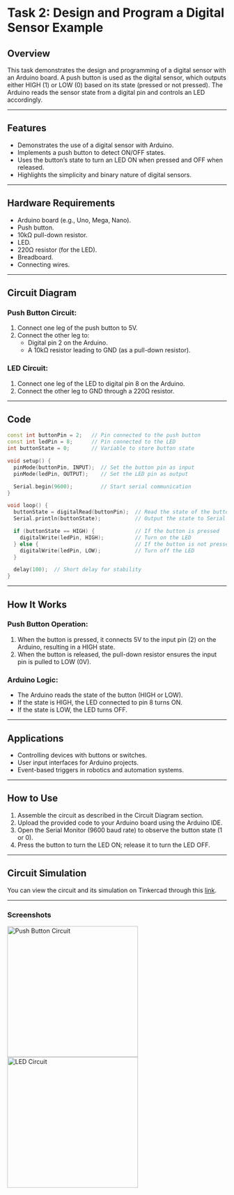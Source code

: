 # Task 2: Design and Program a Digital Sensor Example

## Overview
This task demonstrates the design and programming of a digital sensor with an Arduino board. A push button is used as the digital sensor, which outputs either HIGH (1) or LOW (0) based on its state (pressed or not pressed). The Arduino reads the sensor state from a digital pin and controls an LED accordingly.

---

## Features
- Demonstrates the use of a digital sensor with Arduino.
- Implements a push button to detect ON/OFF states.
- Uses the button’s state to turn an LED ON when pressed and OFF when released.
- Highlights the simplicity and binary nature of digital sensors.

---

## Hardware Requirements
- Arduino board (e.g., Uno, Mega, Nano).
- Push button.
- 10kΩ pull-down resistor.
- LED.
- 220Ω resistor (for the LED).
- Breadboard.
- Connecting wires.

---

## Circuit Diagram
### Push Button Circuit:
1. Connect one leg of the push button to 5V.
2. Connect the other leg to:
   - Digital pin 2 on the Arduino.
   - A 10kΩ resistor leading to GND (as a pull-down resistor).

### LED Circuit:
1. Connect one leg of the LED to digital pin 8 on the Arduino.
2. Connect the other leg to GND through a 220Ω resistor.

---

## Code
```cpp
const int buttonPin = 2;   // Pin connected to the push button
const int ledPin = 8;      // Pin connected to the LED
int buttonState = 0;       // Variable to store button state

void setup() {
  pinMode(buttonPin, INPUT);  // Set the button pin as input
  pinMode(ledPin, OUTPUT);    // Set the LED pin as output

  Serial.begin(9600);         // Start serial communication
}

void loop() {
  buttonState = digitalRead(buttonPin);  // Read the state of the button
  Serial.println(buttonState);           // Output the state to Serial Monitor

  if (buttonState == HIGH) {             // If the button is pressed
    digitalWrite(ledPin, HIGH);          // Turn on the LED
  } else {                               // If the button is not pressed
    digitalWrite(ledPin, LOW);           // Turn off the LED
  }

  delay(100);  // Short delay for stability
}
```

---

## How It Works
### Push Button Operation:
1. When the button is pressed, it connects 5V to the input pin (2) on the Arduino, resulting in a HIGH state.
2. When the button is released, the pull-down resistor ensures the input pin is pulled to LOW (0V).

### Arduino Logic:
- The Arduino reads the state of the button (HIGH or LOW).
- If the state is HIGH, the LED connected to pin 8 turns ON.
- If the state is LOW, the LED turns OFF.

---

## Applications
- Controlling devices with buttons or switches.
- User input interfaces for Arduino projects.
- Event-based triggers in robotics and automation systems.

---

## How to Use
1. Assemble the circuit as described in the Circuit Diagram section.
2. Upload the provided code to your Arduino board using the Arduino IDE.
3. Open the Serial Monitor (9600 baud rate) to observe the button state (1 or 0).
4. Press the button to turn the LED ON; release it to turn the LED OFF.

---

## Circuit Simulation
You can view the circuit and its simulation on Tinkercad through this [link](https://www.tinkercad.com/things/example-simulation-link).

---

### Screenshots
<img src="https://github.com/user-attachments/assets/a3b919e3-38b5-4ad6-850f-222198140b96" alt="Push Button Circuit" width="300">
<img src="https://github.com/user-attachments/assets/1af47481-2ea1-4553-acbe-3537c52179be" alt="LED Circuit" width="300">

